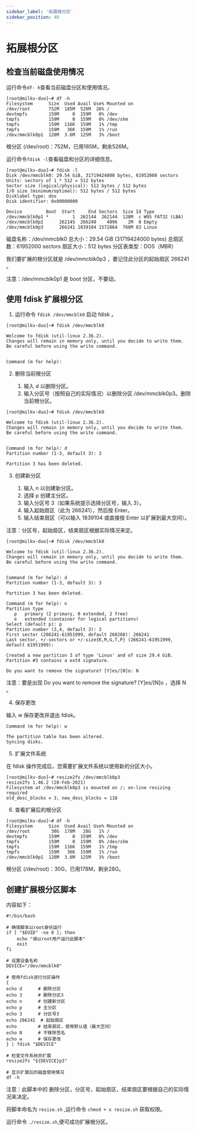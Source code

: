 ```yaml
---
sidebar_label: '拓展根分区'
sidebar_position: 40
---
```


# 拓展根分区

## 检查当前磁盘使用情况

运行命令` df- h `查看当前磁盘分区和使用情况。

```
[root@milkv-duo]~# df -h
Filesystem      Size  Used Avail Use% Mounted on
/dev/root       752M  185M  526M  26% /
devtmpfs        159M     0  159M   0% /dev
tmpfs           159M     0  159M   0% /dev/shm
tmpfs           159M  116K  159M   1% /tmp
tmpfs           159M   36K  159M   1% /run
/dev/mmcblk0p1  128M  3.6M  125M   3% /boot
```
根分区 (/dev/root)：752M，已用185M，剩余526M。

运行命令` fdisk -l `查看磁盘和分区的详细信息。

```
[root@milkv-duo]~# fdisk -l
Disk /dev/mmcblk0: 29.54 GiB, 31719424000 bytes, 61952000 sectors
Units: sectors of 1 * 512 = 512 bytes
Sector size (logical/physical): 512 bytes / 512 bytes
I/O size (minimum/optimal): 512 bytes / 512 bytes
Disklabel type: dos
Disk identifier: 0x00000000

Device         Boot  Start     End Sectors  Size Id Type
/dev/mmcblk0p1 *         1  262144  262144  128M  c W95 FAT32 (LBA)
/dev/mmcblk0p2      262145  266240    4096    2M  0 Empty
/dev/mmcblk0p3      266241 1839104 1572864  768M 83 Linux
```
磁盘名称：/dev/mmcblk0
总大小：29.54 GiB (31719424000 bytes)
总扇区数：61952000 sectors
扇区大小：512 bytes
分区表类型：DOS（MBR）

我们要扩展的根分区就是 /dev/mmcblk0p3 ，要记住此分区的起始扇区 266241 。

注意：/dev/mmcblk0p1 是 boot 分区，不要动。
## 使用 fdisk 扩展根分区

1. 运行命令 `fdisk /dev/mmcblk0` 启动 fdisk 。
```
[root@milkv-duo]~# fdisk /dev/mmcblk0

Welcome to fdisk (util-linux 2.36.2).
Changes will remain in memory only, until you decide to write them.
Be careful before using the write command.


Command (m for help): 
```
2. 删除当前根分区

    1. 输入 d 以删除分区。
    2. 输入分区号（按照自己的实际情况）以删除分区 /dev/mmcblk0p3。删除当前根分区。

```
[root@milkv-duo]~# fdisk /dev/mmcblk0

Welcome to fdisk (util-linux 2.36.2).
Changes will remain in memory only, until you decide to write them.
Be careful before using the write command.


Command (m for help): d
Partition number (1-3, default 3): 3

Partition 3 has been deleted.
```
3. 创建新分区

    1. 输入 n 以创建新分区。
    2. 选择 p 创建主分区。
    3. 输入分区号 3（如果系统提示选择分区号，输入 3）。
    4. 输入起始扇区（此为 266241），然后按 Enter。
    5. 输入结束扇区（可以输入 1839104 或直接按 Enter 以扩展到最大空间）。

注意：分区号，起始扇区，结束扇区根据实际情况来定。

```
[root@milkv-duo]~# fdisk /dev/mmcblk0

Welcome to fdisk (util-linux 2.36.2).
Changes will remain in memory only, until you decide to write them.
Be careful before using the write command.


Command (m for help): d
Partition number (1-3, default 3): 3

Partition 3 has been deleted.

Command (m for help): n
Partition type
   p   primary (2 primary, 0 extended, 2 free)
   e   extended (container for logical partitions)
Select (default p): p
Partition number (3,4, default 3): 3
First sector (266241-61951999, default 268288): 266241
Last sector, +/-sectors or +/-size{K,M,G,T,P} (266241-61951999, default 61951999): 

Created a new partition 3 of type 'Linux' and of size 29.4 GiB.
Partition #3 contains a ext4 signature.

Do you want to remove the signature? [Y]es/[N]o: N

```
注意：要是出现 Do you want to remove the signature? [Y]es/[N]o ，选择 N 。

4. 保存更改

输入 w 保存更改并退出 fdisk。
```
Command (m for help): w

The partition table has been altered.
Syncing disks.
```

5. 扩展文件系统

在 fdisk 操作完成后，您需要扩展文件系统以使用新的分区大小。
```
[root@milkv-duo]~# resize2fs /dev/mmcblk0p3
resize2fs 1.46.2 (28-Feb-2021)
Filesystem at /dev/mmcblk0p3 is mounted on /; on-line resizing required
old_desc_blocks = 3, new_desc_blocks = 118
```
6. 查看扩展后的根分区
```
[root@milkv-duo]~# df -h
Filesystem      Size  Used Avail Use% Mounted on
/dev/root        30G  178M   28G   1% /
devtmpfs        159M     0  159M   0% /dev
tmpfs           159M     0  159M   0% /dev/shm
tmpfs           159M  116K  159M   1% /tmp
tmpfs           159M   36K  159M   1% /run
/dev/mmcblk0p1  128M  3.6M  125M   3% /boot
```
根分区 (/dev/root)：30G，已用178M，剩余28G。

## 创建扩展根分区脚本

内容如下：

```
#!/bin/bash

# 确保脚本以root身份运行
if [ "$EUID" -ne 0 ]; then
    echo "请以root用户运行此脚本"
    exit
fi

# 设置设备名称
DEVICE="/dev/mmcblk0"

# 使用fdisk进行分区操作
{
echo d      # 删除分区
echo 3      # 删除分区3
echo n      # 创建新分区
echo p      # 主分区
echo 3      # 分区号3
echo 266241  # 起始扇区
echo        # 结束扇区，使用默认值（最大空间）
echo N      # 不移除签名
echo w      # 保存更改
} | fdisk "$DEVICE"

# 检查文件系统并扩展
resize2fs "${DEVICE}p3"

# 显示扩展后的磁盘使用情况
df -h
```
注意：此脚本中的 删除分区，分区号，起始扇区，结束扇区要根据自己的实际情况来决定。

将脚本命名为 `resize.sh` ,运行命令 `chmod + x resize.sh` 获取权限。

运行命令 `./resize.sh`,便可成功扩展根分区。
